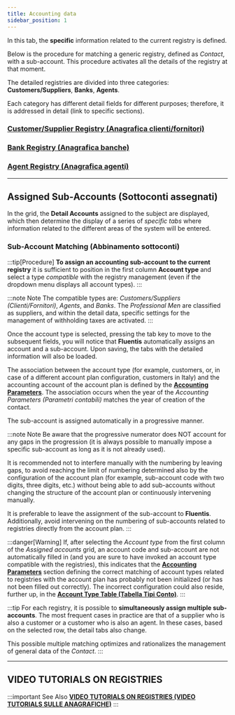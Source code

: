 ```yaml
---
title: Accounting data
sidebar_position: 1
---
```

In this tab, the **specific** information related to the current registry is defined.

Below is the procedure for matching a generic registry, defined as *Contact*, with a sub-account. This procedure activates all the details of the registry at that moment.

The detailed registries are divided into three categories: **Customers/Suppliers**, **Banks**, **Agents**.

Each category has different detail fields for different purposes; therefore, it is addressed in detail (link to specific sections).

### [Customer/Supplier Registry (Anagrafica clienti/fornitori)](/docs/erp-home/registers/contacts/create-new-contact/accounting-data/customer-vendors-data/finance)

### [Bank Registry (Anagrafica banche)](/docs/erp-home/registers/contacts/create-new-contact/accounting-data/bank-registry/references)

### [Agent Registry (Anagrafica agenti)](/docs/erp-home/registers/contacts/create-new-contact/accounting-data/agent-registry/detail)


---

## Assigned Sub-Accounts (Sottoconti assegnati)

In the grid, the **Detail Accounts** assigned to the subject are displayed, which then determine the display of a series of *specific tabs* where information related to the different areas of the system will be entered.

### Sub-Account Matching (Abbinamento sottoconti)
:::tip[Procedure]
**To assign an accounting sub-account to the current registry** it is sufficient to position in the first column **Account type** and select a type *compatible* with the registry management (even if the dropdown menu displays all account types).
:::

:::note Note
The compatible types are: *Customers/Suppliers (Clienti/Fornitori)*, *Agents*, and *Banks*. The *Professional Men* are classified as suppliers, and within the detail data, specific settings for the management of withholding taxes are activated.
:::

Once the account type is selected, pressing the tab key to move to the subsequent fields, you will notice that **Fluentis** automatically assigns an account and a sub-account. Upon saving, the tabs with the detailed information will also be loaded.

The association between the account type (for example, customers, or, in case of a different account plan configuration, customers in Italy) and the accounting account of the account plan is defined by the [**Accounting Parameters**](/docs/configurations/parameters/finance/accounting-parameters). The association occurs when the year of the *Accounting Parameters (Parametri contabili)* matches the year of creation of the contact.

The sub-account is assigned automatically in a progressive manner.

:::note Note
Be aware that the progressive numerator does NOT account for any gaps in the progression (it is always possible to manually impose a specific sub-account as long as it is not already used).

It is recommended not to interfere manually with the numbering by leaving gaps, to avoid reaching the limit of numbering determined also by the configuration of the account plan (for example, sub-account code with two digits, three digits, etc.) without being able to add sub-accounts without changing the structure of the account plan or continuously intervening manually.

It is preferable to leave the assignment of the sub-account to **Fluentis**. Additionally, avoid intervening on the numbering of sub-accounts related to registries directly from the account plan.
:::

:::danger[Warning]
If, after selecting the *Account type* from the first column of the *Assigned accounts* grid, an account code and sub-account are not automatically filled in (and you are sure to have invoked an account type compatible with the registries), this indicates that the [**Accounting Parameters**](/docs/configurations/parameters/finance/accounting-parameters) section defining the correct matching of account types related to registries with the account plan has probably not been initialized (or has not been filled out correctly).
The incorrect configuration could also reside, further up, in the [**Account Type Table (Tabella Tipi Conto)**](/docs/configurations/tables/finance/account-types).
:::

:::tip
For each registry, it is possible to **simultaneously assign multiple sub-accounts**. The most frequent cases in practice are that of a supplier who is also a customer or a customer who is also an agent. In these cases, based on the selected row, the detail tabs also change.

This possible multiple matching optimizes and rationalizes the management of general data of the *Contact*.
:::


---

## VIDEO TUTORIALS ON REGISTRIES

:::important See Also
[**VIDEO TUTORIALS ON REGISTRIES (VIDEO TUTORIALS SULLE ANAGRAFICHE)**](/docs/video/finance/intro.md)
:::